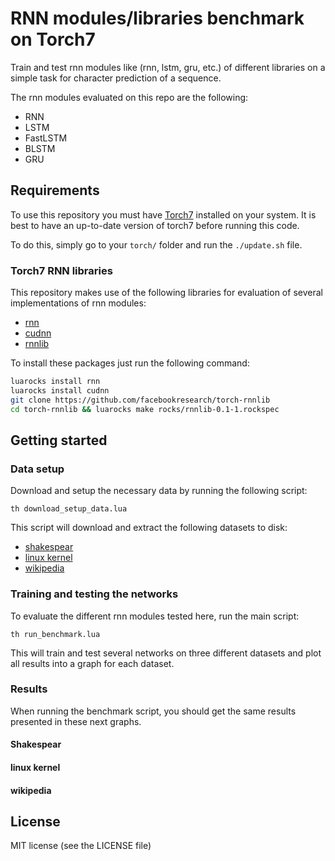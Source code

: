 # RNN modules/libraries benchmark on Torch7

Train and test rnn modules like (rnn, lstm, gru, etc.) of different libraries on a simple task for character prediction of a sequence.

The rnn modules evaluated on this repo are the following:

- RNN
- LSTM
- FastLSTM
- BLSTM
- GRU

## Requirements

To use this repository you must have [Torch7](http://torch.ch/) installed on your system. It is best to have an up-to-date version of torch7 before running this code.

To do this, simply go to your `torch/` folder and run the `./update.sh` file.

### Torch7 RNN libraries

This repository makes use of the following libraries for evaluation of several implementations of rnn modules:

- [rnn](https://github.com/Element-Research/rnn)
- [cudnn](https://github.com/soumith/cudnn.torch)
- [rnnlib](https://github.com/facebookresearch/torch-rnnlib)


To install these packages just run the following command:

```bash
luarocks install rnn
luarocks install cudnn
git clone https://github.com/facebookresearch/torch-rnnlib
cd torch-rnnlib && luarocks make rocks/rnnlib-0.1-1.rockspec
```

## Getting started

### Data setup

Download and setup the necessary data by running the following script:

```
th download_setup_data.lua
```

This script will download and extract the following datasets to disk:

- [shakespear](http://cs.stanford.edu/people/karpathy/char-rnn/shakespeare_input.txt)
- [linux kernel](http://cs.stanford.edu/people/karpathy/char-rnn/linux_input.txt)
- [wikipedia](http://prize.hutter1.net/)


### Training and testing the networks

To evaluate the different rnn modules tested here, run the main script:

```
th run_benchmark.lua
```

This will train and test several networks on three different datasets and plot all results into a graph for each dataset.


### Results

When running the benchmark script, you should get the same results presented in these next graphs.

#### Shakespear

#### linux kernel

#### wikipedia

## License

MIT license (see the LICENSE file)
